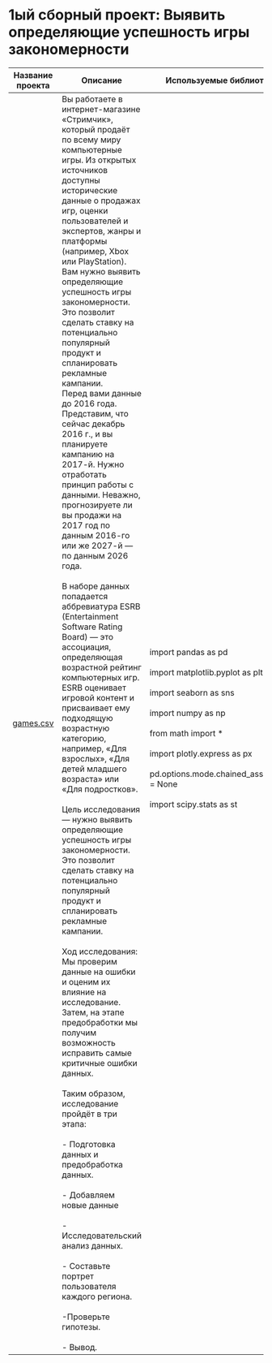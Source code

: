 # 1ый сборный проект: Выявить определяющие успешность игры закономерности

| Название проекта | Описание | Используемые библиотеки |
|------------------|----------|--------------------------|
| [games.csv](games.csv)<br>| Вы работаете в интернет-магазине «Стримчик», который продаёт по всему миру компьютерные игры. Из открытых источников доступны исторические данные о продажах игр, оценки пользователей и экспертов, жанры и платформы (например, Xbox или PlayStation). Вам нужно выявить определяющие успешность игры закономерности. Это позволит сделать ставку на потенциально популярный продукт и спланировать рекламные кампании.<br>Перед вами данные до 2016 года. Представим, что сейчас декабрь 2016 г., и вы планируете кампанию на 2017-й. Нужно отработать принцип работы с данными. Неважно, прогнозируете ли вы продажи на 2017 год по данным 2016-го или же 2027-й — по данным 2026 года.<br><br>В наборе данных попадается аббревиатура ESRB (Entertainment Software Rating Board) — это ассоциация, определяющая возрастной рейтинг компьютерных игр. ESRB оценивает игровой контент и присваивает ему подходящую возрастную категорию, например, «Для взрослых», «Для детей младшего возраста» или «Для подростков».<br><br>Цель исследования — нужно выявить определяющие успешность игры закономерности. Это позволит сделать ставку на потенциально популярный продукт и спланировать рекламные кампании.<br><br>Ход исследования: Мы проверим данные на ошибки и оценим их влияние на исследование. Затем, на этапе предобработки мы получим возможность исправить самые критичные ошибки данных.<br><br>Таким образом, исследование пройдёт в три этапа:<br><br> - Подготовка данных и предобработка данных.<br><br>- Добавляем новые данные<br><br> - Исследовательский анализ данных.<br><br> - Составьте портрет пользователя каждого региона.<br><br> -Проверьте гипотезы.<br><br>- Вывод.<br>| <br>import pandas as pd<br><br>import matplotlib.pyplot as plt<br><br>import seaborn as sns<br><br>import numpy as np<br><br>from math import *<br><br>import plotly.express as px<br><br>pd.options.mode.chained_assignment = None<br><br>import scipy.stats as st<br> |



